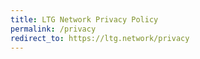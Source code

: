 ```yaml
---
title: LTG Network Privacy Policy
permalink: /privacy
redirect_to: https://ltg.network/privacy
---
```

